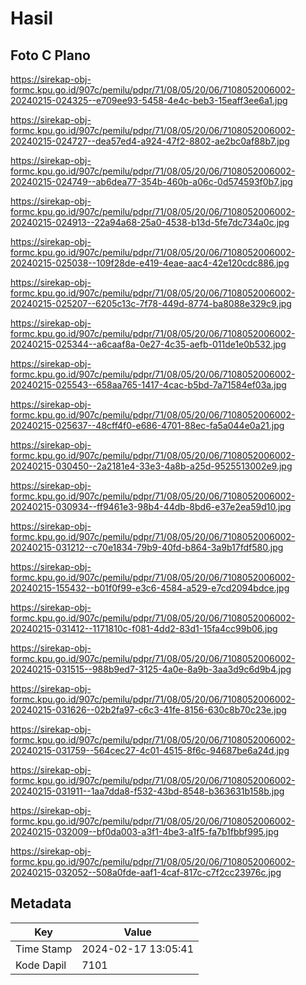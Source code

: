 # Hasil

## Foto C Plano

https://sirekap-obj-formc.kpu.go.id/907c/pemilu/pdpr/71/08/05/20/06/7108052006002-20240215-024325--e709ee93-5458-4e4c-beb3-15eaff3ee6a1.jpg

https://sirekap-obj-formc.kpu.go.id/907c/pemilu/pdpr/71/08/05/20/06/7108052006002-20240215-024727--dea57ed4-a924-47f2-8802-ae2bc0af88b7.jpg

https://sirekap-obj-formc.kpu.go.id/907c/pemilu/pdpr/71/08/05/20/06/7108052006002-20240215-024749--ab6dea77-354b-460b-a06c-0d574593f0b7.jpg

https://sirekap-obj-formc.kpu.go.id/907c/pemilu/pdpr/71/08/05/20/06/7108052006002-20240215-024913--22a94a68-25a0-4538-b13d-5fe7dc734a0c.jpg

https://sirekap-obj-formc.kpu.go.id/907c/pemilu/pdpr/71/08/05/20/06/7108052006002-20240215-025038--109f28de-e419-4eae-aac4-42e120cdc886.jpg

https://sirekap-obj-formc.kpu.go.id/907c/pemilu/pdpr/71/08/05/20/06/7108052006002-20240215-025207--6205c13c-7f78-449d-8774-ba8088e329c9.jpg

https://sirekap-obj-formc.kpu.go.id/907c/pemilu/pdpr/71/08/05/20/06/7108052006002-20240215-025344--a6caaf8a-0e27-4c35-aefb-011de1e0b532.jpg

https://sirekap-obj-formc.kpu.go.id/907c/pemilu/pdpr/71/08/05/20/06/7108052006002-20240215-025543--658aa765-1417-4cac-b5bd-7a71584ef03a.jpg

https://sirekap-obj-formc.kpu.go.id/907c/pemilu/pdpr/71/08/05/20/06/7108052006002-20240215-025637--48cff4f0-e686-4701-88ec-fa5a044e0a21.jpg

https://sirekap-obj-formc.kpu.go.id/907c/pemilu/pdpr/71/08/05/20/06/7108052006002-20240215-030450--2a2181e4-33e3-4a8b-a25d-9525513002e9.jpg

https://sirekap-obj-formc.kpu.go.id/907c/pemilu/pdpr/71/08/05/20/06/7108052006002-20240215-030934--ff9461e3-98b4-44db-8bd6-e37e2ea59d10.jpg

https://sirekap-obj-formc.kpu.go.id/907c/pemilu/pdpr/71/08/05/20/06/7108052006002-20240215-031212--c70e1834-79b9-40fd-b864-3a9b17fdf580.jpg

https://sirekap-obj-formc.kpu.go.id/907c/pemilu/pdpr/71/08/05/20/06/7108052006002-20240215-155432--b01f0f99-e3c6-4584-a529-e7cd2094bdce.jpg

https://sirekap-obj-formc.kpu.go.id/907c/pemilu/pdpr/71/08/05/20/06/7108052006002-20240215-031412--1171810c-f081-4dd2-83d1-15fa4cc99b06.jpg

https://sirekap-obj-formc.kpu.go.id/907c/pemilu/pdpr/71/08/05/20/06/7108052006002-20240215-031515--988b9ed7-3125-4a0e-8a9b-3aa3d9c6d9b4.jpg

https://sirekap-obj-formc.kpu.go.id/907c/pemilu/pdpr/71/08/05/20/06/7108052006002-20240215-031626--02b2fa97-c6c3-41fe-8156-630c8b70c23e.jpg

https://sirekap-obj-formc.kpu.go.id/907c/pemilu/pdpr/71/08/05/20/06/7108052006002-20240215-031759--564cec27-4c01-4515-8f6c-94687be6a24d.jpg

https://sirekap-obj-formc.kpu.go.id/907c/pemilu/pdpr/71/08/05/20/06/7108052006002-20240215-031911--1aa7dda8-f532-43bd-8548-b363631b158b.jpg

https://sirekap-obj-formc.kpu.go.id/907c/pemilu/pdpr/71/08/05/20/06/7108052006002-20240215-032009--bf0da003-a3f1-4be3-a1f5-fa7b1fbbf995.jpg

https://sirekap-obj-formc.kpu.go.id/907c/pemilu/pdpr/71/08/05/20/06/7108052006002-20240215-032052--508a0fde-aaf1-4caf-817c-c7f2cc23976c.jpg


## Metadata

| Key        | Value               |
| ---------- | ------------------- |
| Time Stamp | 2024-02-17 13:05:41 |
| Kode Dapil | 7101                |



